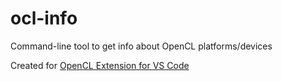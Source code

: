 # ocl-info

Command-line tool to get info about OpenCL platforms/devices

Created for [OpenCL Extension for VS Code](https://marketplace.visualstudio.com/items?itemName=galarius.vscode-opencl)